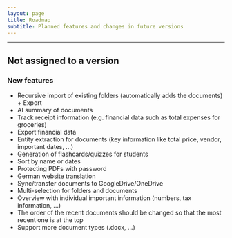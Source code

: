 ```yaml
---
layout: page
title: Roadmap
subtitle: Planned features and changes in future versions 
---
```


___

## Not assigned to a version 
### New features 
- Recursive import of existing folders (automatically adds the documents) + Export
- AI summary of documents
- Track receipt information (e.g. financial data such as total expenses for groceries)
- Export financial data
- Entity extraction for documents (key information like total price, vendor, important dates, ...)
- Generation of flashcards/quizzes for students
- Sort by name or dates
- Protecting PDFs with password
- German website translation 
- Sync/transfer documents to GoogleDrive/OneDrive
- Multi-selection for folders and documents
- Overview with individual important information (numbers, tax information, ...)
- The order of the recent documents should be changed so that the most recent one is at the top
- Support more document types (.docx, ...)
